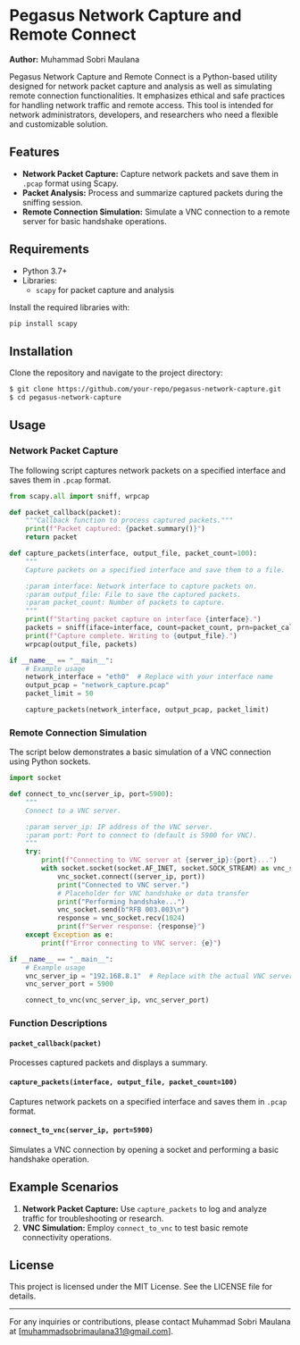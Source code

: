 # Pegasus Network Capture and Remote Connect

**Author:** Muhammad Sobri Maulana  

Pegasus Network Capture and Remote Connect is a Python-based utility designed for network packet capture and analysis as well as simulating remote connection functionalities. It emphasizes ethical and safe practices for handling network traffic and remote access. This tool is intended for network administrators, developers, and researchers who need a flexible and customizable solution.

## Features

- **Network Packet Capture:** Capture network packets and save them in `.pcap` format using Scapy.
- **Packet Analysis:** Process and summarize captured packets during the sniffing session.
- **Remote Connection Simulation:** Simulate a VNC connection to a remote server for basic handshake operations.

## Requirements

- Python 3.7+
- Libraries:
  - `scapy` for packet capture and analysis

Install the required libraries with:

```bash
pip install scapy
```

## Installation

Clone the repository and navigate to the project directory:

```bash
$ git clone https://github.com/your-repo/pegasus-network-capture.git
$ cd pegasus-network-capture
```

## Usage

### Network Packet Capture

The following script captures network packets on a specified interface and saves them in `.pcap` format.

```python
from scapy.all import sniff, wrpcap

def packet_callback(packet):
    """Callback function to process captured packets."""
    print(f"Packet captured: {packet.summary()}")
    return packet

def capture_packets(interface, output_file, packet_count=100):
    """
    Capture packets on a specified interface and save them to a file.

    :param interface: Network interface to capture packets on.
    :param output_file: File to save the captured packets.
    :param packet_count: Number of packets to capture.
    """
    print(f"Starting packet capture on interface {interface}.")
    packets = sniff(iface=interface, count=packet_count, prn=packet_callback)
    print(f"Capture complete. Writing to {output_file}.")
    wrpcap(output_file, packets)

if __name__ == "__main__":
    # Example usage
    network_interface = "eth0"  # Replace with your interface name
    output_pcap = "network_capture.pcap"
    packet_limit = 50

    capture_packets(network_interface, output_pcap, packet_limit)
```

### Remote Connection Simulation

The script below demonstrates a basic simulation of a VNC connection using Python sockets.

```python
import socket

def connect_to_vnc(server_ip, port=5900):
    """
    Connect to a VNC server.

    :param server_ip: IP address of the VNC server.
    :param port: Port to connect to (default is 5900 for VNC).
    """
    try:
        print(f"Connecting to VNC server at {server_ip}:{port}...")
        with socket.socket(socket.AF_INET, socket.SOCK_STREAM) as vnc_socket:
            vnc_socket.connect((server_ip, port))
            print("Connected to VNC server.")
            # Placeholder for VNC handshake or data transfer
            print("Performing handshake...")
            vnc_socket.send(b"RFB 003.003\n")
            response = vnc_socket.recv(1024)
            print(f"Server response: {response}")
    except Exception as e:
        print(f"Error connecting to VNC server: {e}")

if __name__ == "__main__":
    # Example usage
    vnc_server_ip = "192.168.8.1"  # Replace with the actual VNC server IP
    vnc_server_port = 5900

    connect_to_vnc(vnc_server_ip, vnc_server_port)
```

### Function Descriptions

#### `packet_callback(packet)`
Processes captured packets and displays a summary.

#### `capture_packets(interface, output_file, packet_count=100)`
Captures network packets on a specified interface and saves them in `.pcap` format.

#### `connect_to_vnc(server_ip, port=5900)`
Simulates a VNC connection by opening a socket and performing a basic handshake operation.

## Example Scenarios

1. **Network Packet Capture:** Use `capture_packets` to log and analyze traffic for troubleshooting or research.
2. **VNC Simulation:** Employ `connect_to_vnc` to test basic remote connectivity operations.

## License

This project is licensed under the MIT License. See the LICENSE file for details.

---

For any inquiries or contributions, please contact Muhammad Sobri Maulana at [muhammadsobrimaulana31@gmail.com].
